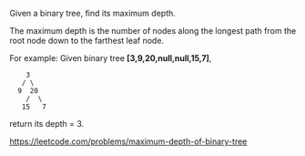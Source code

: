 Given a binary tree, find its maximum depth.

The maximum depth is the number of nodes along the longest path from the root node down to the farthest leaf node.

For example:
Given binary tree **[3,9,20,null,null,15,7]**,
```
    3
   / \
  9  20
    /  \
   15   7
```
return its depth = 3.

https://leetcode.com/problems/maximum-depth-of-binary-tree